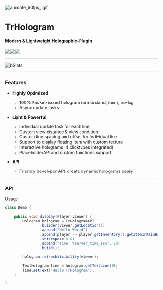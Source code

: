 ![animate_60fps_.gif](https://i.loli.net/2021/08/19/wnVevcdAjBr2NXb.gif)
# TrHologram

#### Modern & Lightweight Holographic-Plugin
![](https://img.shields.io/github/last-commit/Micalhl/TrHologram?logo=artstation&style=for-the-badge&color=9266CC)![](https://img.shields.io/github/issues/Micalhl/TrHologram?style=for-the-badge&logo=slashdot)![](https://img.shields.io/github/release/Arasple/TrHologram?style=for-the-badge&color=00C58E&logo=ionic)

---

![bStats](https://bstats.org/signatures/bukkit/TrHologram.svg)

---

### Features

- **Highly Optimized**
    - 100% Packet-based hologram (armorstand, item), no-lag
    - Async update tasks

- **Light & Powerful**
    - Individual update task for each line
    - Custom view distance & view condition
    - Custom line spacing and offset for individual line  
    - Support to display floating item with custom texture
    - Interactive holograms (4 clicktypes integrated)
    - PlaceholderAPI and custom functions support

- **API**
    - Friendly developer API, create dynamic holograms easily

---

### API

Usage

```java
class Demo {

    public void display(Player viewer) {
        Hologram hologram = TrHologramAPI
                .builder(viewer.getLocation())
                .append("Hello World")
                .append(player -> player.getInventory().getItemInMainHand(), 40)
                .interspace(0.5)
                .append("Time: %server_time_ss%", 20)
                .build();

        hologram.refreshVisibility(viewer);

        TextHologram line = hologram.getTextLine(0);
        line.setText("Hello TrHologram");
    }

}
```